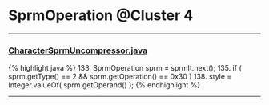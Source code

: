 # SprmOperation @Cluster 4

***

### [CharacterSprmUncompressor.java](https://searchcode.com/codesearch/view/97384370/)
{% highlight java %}
133. SprmOperation sprm = sprmIt.next();
135. if ( sprm.getType() == 2 && sprm.getOperation() == 0x30 )
138.     style = Integer.valueOf( sprm.getOperand() );
{% endhighlight %}

***

